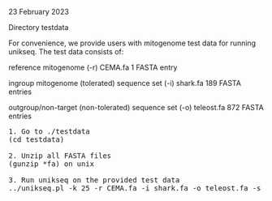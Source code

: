 23 February 2023

Directory testdata

For convenience, we provide users with mitogenome test data for running unikseq. The test data consists of:

reference mitogenome (-r)
CEMA.fa
1 FASTA entry

ingroup mitogenome (tolerated) sequence set (-i)
shark.fa
189 FASTA entries

outgroup/non-target (non-tolerated) sequence set (-o)
teleost.fa
872 FASTA entries

<pre>
1. Go to ./testdata
(cd testdata)

2. Unzip all FASTA files
(gunzip *fa) on unix

3. Run unikseq on the provided test data
../unikseq.pl -k 25 -r CEMA.fa -i shark.fa -o teleost.fa -s 100 -p 25 -l 1 -u 90
</pre>
